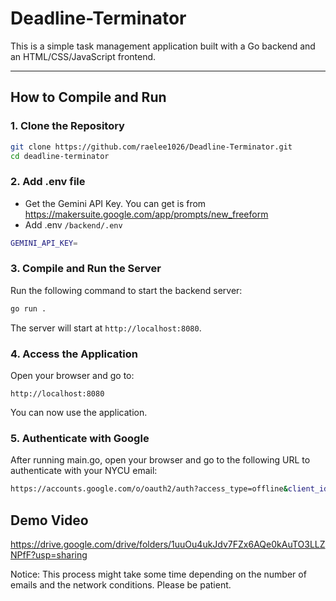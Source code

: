 # Deadline-Terminator

This is a simple task management application built with a Go backend and an HTML/CSS/JavaScript frontend.

---

## How to Compile and Run

### 1. Clone the Repository

```bash
git clone https://github.com/raelee1026/Deadline-Terminator.git
cd deadline-terminator
```

### 2. Add .env file

- Get the Gemini API Key. You can get is from  https://makersuite.google.com/app/prompts/new_freeform
- Add .env  `/backend/.env`
```bash
GEMINI_API_KEY=
```

### 3. Compile and Run the Server

Run the following command to start the backend server:

```bash
go run .
```

The server will start at `http://localhost:8080`.

### 4. Access the Application

Open your browser and go to:

```plaintext
http://localhost:8080
```
You can now use the application.

### 5. Authenticate with Google
After running main.go, open your browser and go to the following URL to authenticate with your NYCU email:
```bash
https://accounts.google.com/o/oauth2/auth?access_type=offline&client_id=997285622302-goltvajj196rm1ims0sijhgbvro82cad.apps.googleusercontent.com&redirect_uri=http%3A%2F%2Flocalhost%3A8080%2Foauth2%2Fcallback&response_type=code&scope=https%3A%2F%2Fwww.googleapis.com%2Fauth%2Fgmail.readonly&state=state-token
```
## Demo Video
https://drive.google.com/drive/folders/1uuOu4ukJdv7FZx6AQe0kAuTO3LLZNPfF?usp=sharing

Notice:
This process might take some time depending on the number of emails and the network conditions. Please be patient.